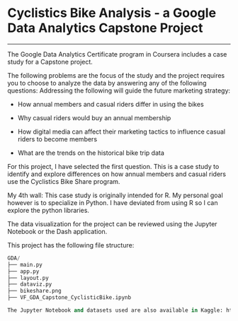 # Cyclistics Bike Analysis - a Google Data Analytics Capstone Project
---

The Google Data Analytics Certificate program in Coursera includes a case study for a Capstone project. 

The following problems are the focus of the study and the project requires you to choose to analyze the data by answering any of the following questions:
Addressing the following will guide the future marketing strategy:

- How annual members and casual riders differ in using the bikes

- Why casual riders would buy an annual membership

- How digital media can affect their marketing tactics to influence casual riders to become members

- What are the trends on the historical bike trip data

For this project, I have selected the first question. This is a case study to identify and explore differences on how annual members and casual riders use the Cyclistics Bike Share program.

My 4th wall: This case study is originally intended for R. My personal goal however is to specialize in Python. I have deviated from using R so I can explore the python libraries.

The data visualization for the project can be reviewed using the Jupyter Notebook or the Dash application.

This project has the following file structure:

```python
GDA/
├── main.py
├── app.py
├── layout.py
├── dataviz.py
├── bikeshare.png
├── VF_GDA_Capstone_CyclisticBike.ipynb

The Jupyter Notebook and datasets used are also available in Kaggle: https://www.kaggle.com/code/mvmlfranc/cyclistic-bike-share.